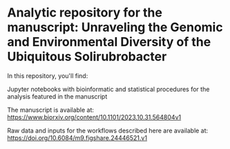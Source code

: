 # Analytic repository for the manuscript: Unraveling the Genomic and Environmental Diversity of the Ubiquitous Solirubrobacter

In this repository, you'll find:

Jupyter notebooks with bioinformatic and statistical procedures for the analysis featured in the manuscript

The manuscript is available at: https://www.biorxiv.org/content/10.1101/2023.10.31.564804v1

Raw data and inputs for the workflows described here are available at: https://doi.org/10.6084/m9.figshare.24446521.v1
